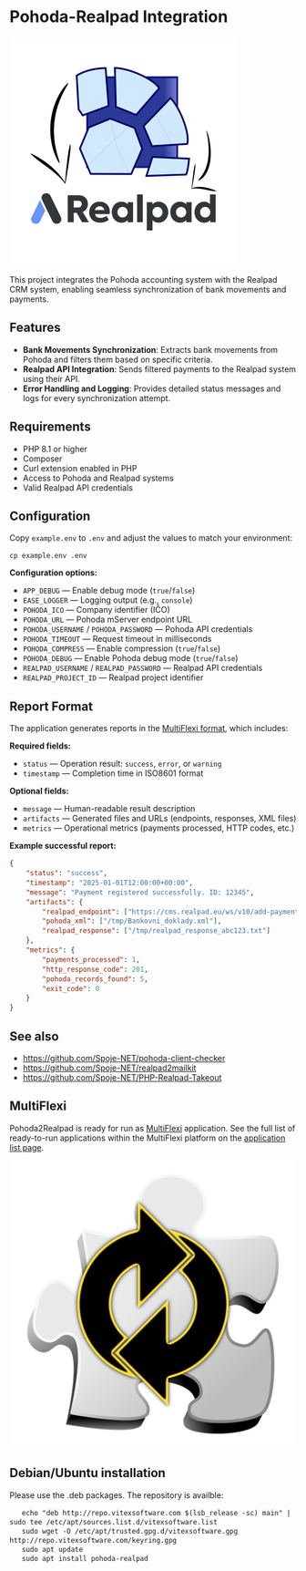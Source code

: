 # Pohoda-Realpad Integration

![logo](pohoda-realpad.svg?raw=true)

This project integrates the Pohoda accounting system with the Realpad CRM system, enabling seamless synchronization of bank movements and payments.

## Features

- **Bank Movements Synchronization**: Extracts bank movements from Pohoda and filters them based on specific criteria.
- **Realpad API Integration**: Sends filtered payments to the Realpad system using their API.
- **Error Handling and Logging**: Provides detailed status messages and logs for every synchronization attempt.

## Requirements

- PHP 8.1 or higher
- Composer
- Curl extension enabled in PHP
- Access to Pohoda and Realpad systems
- Valid Realpad API credentials

## Configuration

Copy `example.env` to `.env` and adjust the values to match your environment:

```shell
cp example.env .env
```

**Configuration options:**

- `APP_DEBUG` — Enable debug mode (`true`/`false`)
- `EASE_LOGGER` — Logging output (e.g., `console`)
- `POHODA_ICO` — Company identifier (IČO)
- `POHODA_URL` — Pohoda mServer endpoint URL
- `POHODA_USERNAME` / `POHODA_PASSWORD` — Pohoda API credentials
- `POHODA_TIMEOUT` — Request timeout in milliseconds
- `POHODA_COMPRESS` — Enable compression (`true`/`false`)
- `POHODA_DEBUG` — Enable Pohoda debug mode (`true`/`false`)
- `REALPAD_USERNAME` / `REALPAD_PASSWORD` — Realpad API credentials
- `REALPAD_PROJECT_ID` — Realpad project identifier

## Report Format

The application generates reports in the [MultiFlexi format](https://raw.githubusercontent.com/VitexSoftware/php-vitexsoftware-multiflexi-core/refs/heads/main/multiflexi.report.schema.json), which includes:

**Required fields:**

- `status` — Operation result: `success`, `error`, or `warning`
- `timestamp` — Completion time in ISO8601 format

**Optional fields:**

- `message` — Human-readable result description
- `artifacts` — Generated files and URLs (endpoints, responses, XML files)
- `metrics` — Operational metrics (payments processed, HTTP codes, etc.)

**Example successful report:**

```json
{
    "status": "success",
    "timestamp": "2025-01-01T12:00:00+00:00",
    "message": "Payment registered successfully. ID: 12345",
    "artifacts": {
        "realpad_endpoint": ["https://cms.realpad.eu/ws/v10/add-payments-pohoda"],
        "pohoda_xml": ["/tmp/Bankovni_doklady.xml"],
        "realpad_response": ["/tmp/realpad_response_abc123.txt"]
    },
    "metrics": {
        "payments_processed": 1,
        "http_response_code": 201,
        "pohoda_records_found": 5,
        "exit_code": 0
    }
}
```

## See also

- <https://github.com/Spoje-NET/pohoda-client-checker>
- <https://github.com/Spoje-NET/realpad2mailkit>
- <https://github.com/Spoje-NET/PHP-Realpad-Takeout>

## MultiFlexi

Pohoda2Realpad is ready for run as [MultiFlexi](https://multiflexi.eu) application.
See the full list of ready-to-run applications within the MultiFlexi platform on the [application list page](https://www.multiflexi.eu/apps.php).

[![MultiFlexi App](https://github.com/VitexSoftware/MultiFlexi/blob/main/doc/multiflexi-app.svg)](https://www.multiflexi.eu/apps.php)

## Debian/Ubuntu installation

Please use the .deb packages. The repository is availble:

 ```shell
    echo "deb http://repo.vitexsoftware.com $(lsb_release -sc) main" | sudo tee /etc/apt/sources.list.d/vitexsoftware.list
    sudo wget -O /etc/apt/trusted.gpg.d/vitexsoftware.gpg http://repo.vitexsoftware.com/keyring.gpg
    sudo apt update
    sudo apt install pohoda-realpad
```
